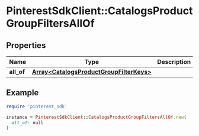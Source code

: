 # PinterestSdkClient::CatalogsProductGroupFiltersAllOf

## Properties

| Name | Type | Description | Notes |
| ---- | ---- | ----------- | ----- |
| **all_of** | [**Array&lt;CatalogsProductGroupFilterKeys&gt;**](CatalogsProductGroupFilterKeys.md) |  |  |

## Example

```ruby
require 'pinterest_sdk'

instance = PinterestSdkClient::CatalogsProductGroupFiltersAllOf.new(
  all_of: null
)
```

